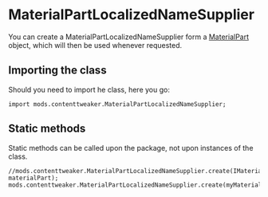 # MaterialPartLocalizedNameSupplier

You can create a MaterialPartLocalizedNameSupplier form a [MaterialPart](/Mods/ContentTweaker/Materials/Materials/MaterialPart/) object, which will then be used whenever requested.

## Importing the class

Should you need to import he class, here you go:

```zenscript
import mods.contenttweaker.MaterialPartLocalizedNameSupplier;
```

## Static methods

Static methods can be called upon the package, not upon instances of the class.

```zenscript
//mods.contenttweaker.MaterialPartLocalizedNameSupplier.create(IMaterialPart materialPart);
mods.contenttweaker.MaterialPartLocalizedNameSupplier.create(myMaterialPart);
```